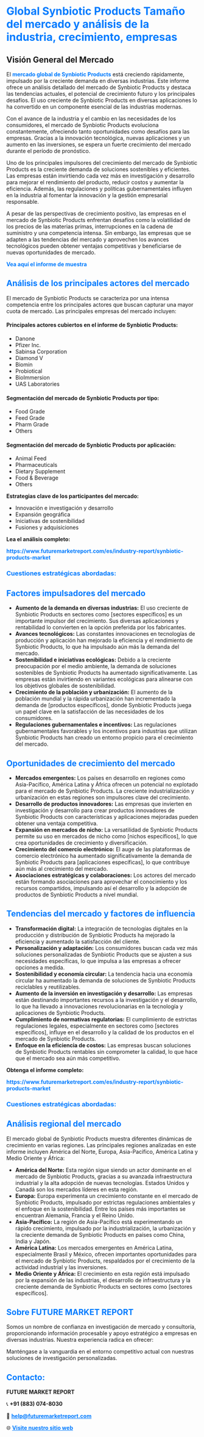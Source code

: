 <h1 style="color: #007BFF;">Global Synbiotic Products Tamaño del mercado y análisis de la industria, crecimiento, empresas</h1>

<section id="overview">
<h2>Visión General del Mercado</h2>
<p>El <a href="https://www.futuremarketreport.com/es/industry-report/synbiotic-products-market" style="color: #007BFF; text-decoration: none;"><strong>mercado global de Synbiotic Products</strong></a> está creciendo rápidamente, impulsado por la creciente demanda en diversas industrias. Este informe ofrece un análisis detallado del mercado de Synbiotic Products y destaca las tendencias actuales, el potencial de crecimiento futuro y los principales desafíos. El uso creciente de Synbiotic Products en diversas aplicaciones lo ha convertido en un componente esencial de las industrias modernas.</p>

<p>Con el avance de la industria y el cambio en las necesidades de los consumidores, el mercado de Synbiotic Products evoluciona constantemente, ofreciendo tanto oportunidades como desafíos para las empresas. Gracias a la innovación tecnológica, nuevas aplicaciones y un aumento en las inversiones, se espera un fuerte crecimiento del mercado durante el período de pronóstico.</p>

<p>Uno de los principales impulsores del crecimiento del mercado de Synbiotic Products es la creciente demanda de soluciones sostenibles y eficientes. Las empresas están invirtiendo cada vez más en investigación y desarrollo para mejorar el rendimiento del producto, reducir costos y aumentar la eficiencia. Además, las regulaciones y políticas gubernamentales influyen en la industria al fomentar la innovación y la gestión empresarial responsable.</p>

<p>A pesar de las perspectivas de crecimiento positivo, las empresas en el mercado de Synbiotic Products enfrentan desafíos como la volatilidad de los precios de las materias primas, interrupciones en la cadena de suministro y una competencia intensa. Sin embargo, las empresas que se adapten a las tendencias del mercado y aprovechen los avances tecnológicos pueden obtener ventajas competitivas y beneficiarse de nuevas oportunidades de mercado.</p>
</section>

<section id="overview">
<p><a href="https://www.futuremarketreport.com/es/request-sample/reportId=44678" style="color: #007BFF; text-decoration: none;"><strong>Vea aquí el informe de muestra</strong></a></p>
</section>

<section id="key-players">
<h2 style="color: #007BFF;">Análisis de los principales actores del mercado</h2>
<p>El mercado de Synbiotic Products se caracteriza por una intensa competencia entre los principales actores que buscan capturar una mayor cuota de mercado. Las principales empresas del mercado incluyen:</p>

<h4>Principales actores cubiertos en el informe de Synbiotic Products:</h4>
<ul><li>Danone</li><li>Pfizer Inc.</li><li>Sabinsa Corporation</li><li>Diamond V</li><li>Biomin</li><li>Probiotical</li><li>BioImmersion</li><li>UAS Laboratories</li></ul>

<h4>Segmentación del mercado de Synbiotic Products por tipo:</h4>
<ul><li>Food Grade</li><li>Feed Grade</li><li>Pharm Grade</li><li>Others</li></ul>

<h4>Segmentación del mercado de Synbiotic Products por aplicación:</h4>
<ul><li>Animal Feed</li><li>Pharmaceuticals</li><li>Dietary Supplement</li><li>Food &amp; Beverage</li><li>Others</li></ul>

<p><strong>Estrategias clave de los participantes del mercado:</strong></p>
<ul>
<li>Innovación e investigación y desarrollo</li>
<li>Expansión geográfica</li>
<li>Iniciativas de sostenibilidad</li>
<li>Fusiones y adquisiciones</li>
</ul>
</section>

<section>
<p><strong>Lea el análisis completo: </strong></p><a href="https://www.futuremarketreport.com/es/industry-report/synbiotic-products-market" style="color: #007BFF; text-decoration: none;"><strong>https://www.futuremarketreport.com/es/industry-report/synbiotic-products-market</strong></a>
<h3 style="color: #007BFF;">Cuestiones estratégicas abordadas:</h3>
</section>

<section id="driving-factors">
<h2 style="color: #007BFF;">Factores impulsadores del mercado</h2>
<ul>
<li><strong>Aumento de la demanda en diversas industrias:</strong> El uso creciente de Synbiotic Products en sectores como [sectores específicos] es un importante impulsor del crecimiento. Sus diversas aplicaciones y rentabilidad lo convierten en la opción preferida por los fabricantes.</li>
<li><strong>Avances tecnológicos:</strong> Las constantes innovaciones en tecnologías de producción y aplicación han mejorado la eficiencia y el rendimiento de Synbiotic Products, lo que ha impulsado aún más la demanda del mercado.</li>
<li><strong>Sostenibilidad e iniciativas ecológicas:</strong> Debido a la creciente preocupación por el medio ambiente, la demanda de soluciones sostenibles de Synbiotic Products ha aumentado significativamente. Las empresas están invirtiendo en variantes ecológicas para alinearse con los objetivos globales de sostenibilidad.</li>
<li><strong>Crecimiento de la población y urbanización:</strong> El aumento de la población mundial y la rápida urbanización han incrementado la demanda de [productos específicos], donde Synbiotic Products juega un papel clave en la satisfacción de las necesidades de los consumidores.</li>
<li><strong>Regulaciones gubernamentales e incentivos:</strong> Las regulaciones gubernamentales favorables y los incentivos para industrias que utilizan Synbiotic Products han creado un entorno propicio para el crecimiento del mercado.</li>
</ul>
</section>

<section id="growth-opportunities">
<h2 style="color: #007BFF;">Oportunidades de crecimiento del mercado</h2>
<ul>
<li><strong>Mercados emergentes:</strong> Los países en desarrollo en regiones como Asia-Pacífico, América Latina y África ofrecen un potencial no explotado para el mercado de Synbiotic Products. La creciente industrialización y urbanización en estas regiones son impulsores clave del crecimiento.</li>
<li><strong>Desarrollo de productos innovadores:</strong> Las empresas que invierten en investigación y desarrollo para crear productos innovadores de Synbiotic Products con características y aplicaciones mejoradas pueden obtener una ventaja competitiva.</li>
<li><strong>Expansión en mercados de nicho:</strong> La versatilidad de Synbiotic Products permite su uso en mercados de nicho como [nichos específicos], lo que crea oportunidades de crecimiento y diversificación.</li>
<li><strong>Crecimiento del comercio electrónico:</strong> El auge de las plataformas de comercio electrónico ha aumentado significativamente la demanda de Synbiotic Products para [aplicaciones específicas], lo que contribuye aún más al crecimiento del mercado.</li>
<li><strong>Asociaciones estratégicas y colaboraciones:</strong> Los actores del mercado están formando asociaciones para aprovechar el conocimiento y los recursos compartidos, impulsando así el desarrollo y la adopción de productos de Synbiotic Products a nivel mundial.</li>
</ul>
</section>

<section id="trending-factors">
<h2 style="color: #007BFF;">Tendencias del mercado y factores de influencia</h2>
<ul>
<li><strong>Transformación digital:</strong> La integración de tecnologías digitales en la producción y distribución de Synbiotic Products ha mejorado la eficiencia y aumentado la satisfacción del cliente.</li>
<li><strong>Personalización y adaptación:</strong> Los consumidores buscan cada vez más soluciones personalizadas de Synbiotic Products que se ajusten a sus necesidades específicas, lo que impulsa a las empresas a ofrecer opciones a medida.</li>
<li><strong>Sostenibilidad y economía circular:</strong> La tendencia hacia una economía circular ha aumentado la demanda de soluciones de Synbiotic Products reciclables y reutilizables.</li>
<li><strong>Aumento de la inversión en investigación y desarrollo:</strong> Las empresas están destinando importantes recursos a la investigación y el desarrollo, lo que ha llevado a innovaciones revolucionarias en la tecnología y aplicaciones de Synbiotic Products.</li>
<li><strong>Cumplimiento de normativas regulatorias:</strong> El cumplimiento de estrictas regulaciones legales, especialmente en sectores como [sectores específicos], influye en el desarrollo y la calidad de los productos en el mercado de Synbiotic Products.</li>
<li><strong>Enfoque en la eficiencia de costos:</strong> Las empresas buscan soluciones de Synbiotic Products rentables sin comprometer la calidad, lo que hace que el mercado sea aún más competitivo.</li>
</ul>
</section>

<section>
<p><strong>Obtenga el informe completo: </strong></p><a href="https://www.futuremarketreport.com/es/industry-report/synbiotic-products-market" style="color: #007BFF; text-decoration: none;"><strong>https://www.futuremarketreport.com/es/industry-report/synbiotic-products-market</strong></a>
<h3 style="color: #007BFF;">Cuestiones estratégicas abordadas:</h3>
</section>

<section id="regional-analysis">
<h2 style="color: #007BFF;">Análisis regional del mercado</h2>
<p>El mercado global de Synbiotic Products muestra diferentes dinámicas de crecimiento en varias regiones. Las principales regiones analizadas en este informe incluyen América del Norte, Europa, Asia-Pacífico, América Latina y Medio Oriente y África:</p>
<ul>
<li><strong>América del Norte:</strong> Esta región sigue siendo un actor dominante en el mercado de Synbiotic Products, gracias a su avanzada infraestructura industrial y la alta adopción de nuevas tecnologías. Estados Unidos y Canadá son los mercados líderes en esta región.</li>
<li><strong>Europa:</strong> Europa experimenta un crecimiento constante en el mercado de Synbiotic Products, impulsado por estrictas regulaciones ambientales y el enfoque en la sostenibilidad. Entre los países más importantes se encuentran Alemania, Francia y el Reino Unido.</li>
<li><strong>Asia-Pacífico:</strong> La región de Asia-Pacífico está experimentando un rápido crecimiento, impulsado por la industrialización, la urbanización y la creciente demanda de Synbiotic Products en países como China, India y Japón.</li>
<li><strong>América Latina:</strong> Los mercados emergentes en América Latina, especialmente Brasil y México, ofrecen importantes oportunidades para el mercado de Synbiotic Products, respaldados por el crecimiento de la actividad industrial y las inversiones.</li>
<li><strong>Medio Oriente y África:</strong> El crecimiento en esta región está impulsado por la expansión de las industrias, el desarrollo de infraestructura y la creciente demanda de Synbiotic Products en sectores como [sectores específicos].</li>
</ul>
</section>

<footer>
<h2 style="color: #007BFF;">Sobre FUTURE MARKET REPORT</h2>
<p>Somos un nombre de confianza en investigación de mercado y consultoría, proporcionando información procesable y apoyo estratégico a empresas en diversas industrias. Nuestra experiencia radica en ofrecer:</p>

<p>Manténgase a la vanguardia en el entorno competitivo actual con nuestras soluciones de investigación personalizadas.</p>

<h2 style="color: #007BFF;">Contacto:</h2>
<p><strong>FUTURE MARKET REPORT</strong></p>
<p>📞 <strong>+91 (883) 074-8030</strong></p>
<p>📧 <strong><a href="mailto:help@futuremarketreport.com" style="color: #007BFF;">help@futuremarketreport.com</a></strong></p>
<p>🌐 <strong><a href="https://www.futuremarketreport.com/" style="color: #007BFF;">Visite nuestro sitio web</a></strong></p>
</footer>